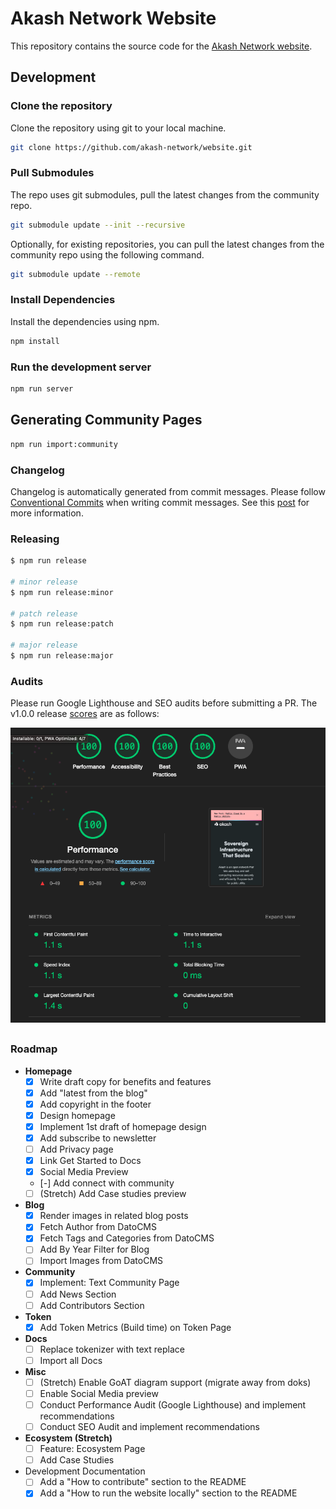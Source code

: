 # Akash Network Website

This repository contains the source code for the [Akash Network website](akash.network).

## Development

### Clone the repository

Clone the repository using git to your local machine.

```sh
git clone https://github.com/akash-network/website.git
```

### Pull Submodules

The repo uses git submodules, pull the latest changes from the community repo.

```sh
git submodule update --init --recursive
```

Optionally, for existing repositories, you can pull the latest changes from the community repo using the following command.

```sh
git submodule update --remote
```

### Install Dependencies

Install the dependencies using npm.

```sh
npm install

```
### Run the development server

```sh
npm run server
```

## Generating Community Pages

```sh
npm run import:community
```

### Changelog

Changelog is automatically generated from commit messages. Please follow [Conventional Commits](https://www.conventionalcommits.org/en/v1.0.0/) when writing commit messages. See this [post](https://mokkapps.de/blog/how-to-automatically-generate-a-helpful-changelog-from-your-git-commit-messages/) for more information.

### Releasing

```sh
$ npm run release

# minor release
$ npm run release:minor

# patch release
$ npm run release:patch

# major release
$ npm run release:major
```

### Audits

Please run Google Lighthouse and SEO audits before submitting a PR. The v1.0.0 release [scores](https://googlechrome.github.io/lighthouse/viewer/?gist=d40d3178592c72ddc6b8acb794b3e434) are as follows:

![Lighthouse Audit](doc/lh-report-2023-01-14.png)

##

### Roadmap

- **Homepage**
  - [x] Write draft copy for benefits and features
  - [x] Add "latest from the blog"
  - [x] Add copyright in the footer
  - [x] Design homepage
  - [x] Implement 1st draft of homepage design
  - [x] Add subscribe to newsletter
  - [ ] Add Privacy page
  - [x] Link Get Started to Docs
  - [x] Social Media Preview
  - [-] Add connect with community
  - [ ] (Stretch) Add Case studies preview
- **Blog**
  - [x] Render images in related blog posts
  - [x] Fetch Author from DatoCMS
  - [x] Fetch Tags and Categories from DatoCMS
  - [ ] Add By Year Filter for Blog
  - [ ] Import Images from DatoCMS
- **Community**
  - [x] Implement: Text Community Page
  - [ ] Add News Section
  - [ ] Add Contributors Section
- **Token**
  - [x] Add Token Metrics (Build time) on Token Page
- **Docs**
  - [ ] Replace tokenizer with text replace
  - [ ] Import all Docs
- **Misc**
  - [ ] (Stretch) Enable GoAT diagram support (migrate away from doks)
  - [ ] Enable Social Media preview
  - [ ] Conduct Performance Audit (Google Lighthouse) and implement recommendations
  - [ ] Conduct SEO Audit and implement recommendations
- **Ecosystem (Stretch)** 
  - [ ] Feature: Ecosystem Page
  - [ ] Add Case Studies
- Development Documentation
  - [ ] Add a "How to contribute" section to the README
  - [x] Add a "How to run the website locally" section to the README
